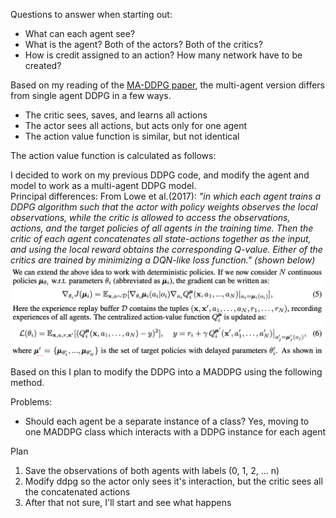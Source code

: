 Questions to answer when starting out: 
- What can each agent see? 
- What is the agent? Both of the actors? Both of the critics? 
- How is credit assigned to an action? How many network have to be created? 


Based on my reading of the <a href="https://arxiv.org/pdf/1706.02275.pdf">MA-DDPG paper</a>, the multi-agent version differs from single agent DDPG in a few ways. 

* The critic sees, saves, and learns all actions 
* The actor sees all actions, but acts only for one agent 
* The action value function is similar, but not identical 

The action value function is calculated as follows: 



I decided to work on my previous DDPG code, and modify the agent and model to work as a multi-agent DDPG model.  
Principal differences: 
From Lowe et al.(2017): <i>"in which each agent trains a DDPG algorithm such that the actor with policy weights observes the local observations, while the critic is allowed to access the observations, actions, and the target policies of all agents in the training time. Then the critic of each agent concatenates all state-actions together as the input, and using the local reward obtains the corresponding Q-value. Either of the critics are trained by minimizing a DQN-like loss function." (shown below) </i>
![Action value function for MADDPG](./media/maddpg_action_value_function.png) 

Based on this I plan to modify the DDPG into a MADDPG using the following method. 

Problems: 
- Should each agent be a separate instance of a class? Yes, moving to one MADDPG class which interacts with a DDPG instance for each agent 

Plan 
1. Save the observations of both agents with labels (0, 1, 2, ... n) 
2. Modify ddpg so the actor only sees it's interaction, but the critic sees all the concatenated actions 
3. After that not sure, I'll start and see what happens 